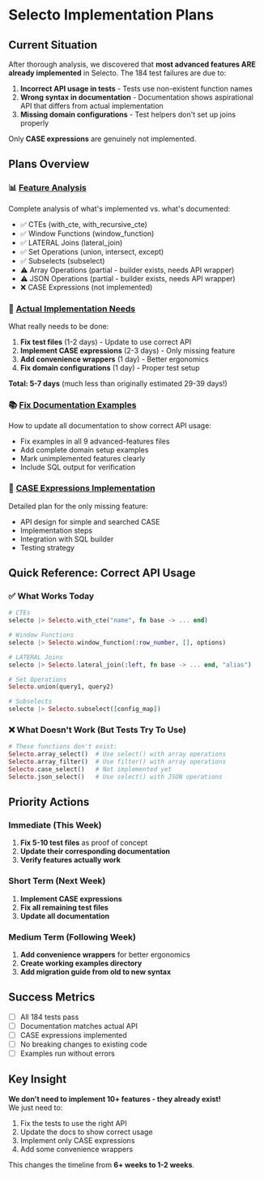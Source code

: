 # Selecto Implementation Plans

## Current Situation

After thorough analysis, we discovered that **most advanced features ARE already implemented** in Selecto. The 184 test failures are due to:

1. **Incorrect API usage in tests** - Tests use non-existent function names
2. **Wrong syntax in documentation** - Documentation shows aspirational API that differs from actual implementation
3. **Missing domain configurations** - Test helpers don't set up joins properly

Only **CASE expressions** are genuinely not implemented.

## Plans Overview

### 📊 [Feature Analysis](./feature-analysis.md)
Complete analysis of what's implemented vs. what's documented:
- ✅ CTEs (with_cte, with_recursive_cte)
- ✅ Window Functions (window_function)
- ✅ LATERAL Joins (lateral_join)
- ✅ Set Operations (union, intersect, except)
- ✅ Subselects (subselect)
- ⚠️ Array Operations (partial - builder exists, needs API wrapper)
- ⚠️ JSON Operations (partial - builder exists, needs API wrapper)
- ❌ CASE Expressions (not implemented)

### 🔧 [Actual Implementation Needs](./actual-implementation-needs.md)
What really needs to be done:
1. **Fix test files** (1-2 days) - Update to use correct API
2. **Implement CASE expressions** (2-3 days) - Only missing feature
3. **Add convenience wrappers** (1 day) - Better ergonomics
4. **Fix domain configurations** (1 day) - Proper test setup

**Total: 5-7 days** (much less than originally estimated 29-39 days!)

### 📚 [Fix Documentation Examples](./fix-documentation-examples.md)
How to update all documentation to show correct API usage:
- Fix examples in all 9 advanced-features files
- Add complete domain setup examples
- Mark unimplemented features clearly
- Include SQL output for verification

### 🎯 [CASE Expressions Implementation](./01-case-expressions-plan.md)
Detailed plan for the only missing feature:
- API design for simple and searched CASE
- Implementation steps
- Integration with SQL builder
- Testing strategy

## Quick Reference: Correct API Usage

### ✅ What Works Today

```elixir
# CTEs
selecto |> Selecto.with_cte("name", fn base -> ... end)

# Window Functions  
selecto |> Selecto.window_function(:row_number, [], options)

# LATERAL Joins
selecto |> Selecto.lateral_join(:left, fn base -> ... end, "alias")

# Set Operations
Selecto.union(query1, query2)

# Subselects
selecto |> Selecto.subselect([config_map])
```

### ❌ What Doesn't Work (But Tests Try To Use)

```elixir
# These functions don't exist:
Selecto.array_select()  # Use select() with array operations
Selecto.array_filter()  # Use filter() with array operations
Selecto.case_select()   # Not implemented yet
Selecto.json_select()   # Use select() with JSON operations
```

## Priority Actions

### Immediate (This Week)
1. **Fix 5-10 test files** as proof of concept
2. **Update their corresponding documentation**
3. **Verify features actually work**

### Short Term (Next Week)
1. **Implement CASE expressions**
2. **Fix all remaining test files**
3. **Update all documentation**

### Medium Term (Following Week)
1. **Add convenience wrappers** for better ergonomics
2. **Create working examples directory**
3. **Add migration guide from old to new syntax**

## Success Metrics

- [ ] All 184 tests pass
- [ ] Documentation matches actual API
- [ ] CASE expressions implemented
- [ ] No breaking changes to existing code
- [ ] Examples run without errors

## Key Insight

**We don't need to implement 10+ features - they already exist!**  
We just need to:
1. Fix the tests to use the right API
2. Update the docs to show correct usage
3. Implement only CASE expressions
4. Add some convenience wrappers

This changes the timeline from **6+ weeks to 1-2 weeks**.